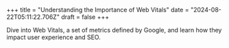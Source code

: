 +++
title = "Understanding the Importance of Web Vitals"
date = "2024-08-22T05:11:22.706Z"
draft = false
+++

  Dive into Web Vitals, a set of metrics defined by Google, and learn how they impact user experience and SEO.
        